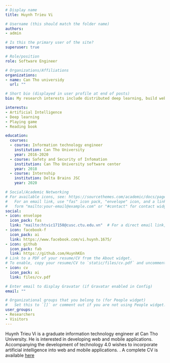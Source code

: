 ```yaml
---
# Display name
title: Huynh Trieu Vi

# Username (this should match the folder name)
authors:
- admin

# Is this the primary user of the site?
superuser: true

# Role/position
role: Software Engineer

# Organizations/Affiliations
organizations:
- name: Can Tho universidy
  url: ""

# Short bio (displayed in user profile at end of posts)
bio: My research interests include distributed deep learning, build website and application mobile

interests:
- Artificial Intelligence
- Deep learning
- Playing game
- Reading book

education:
  courses:
  - course: Information technology engineer
    institution: Can Tho University
    year: 2016-2020
  - course:	Safety and Security of Infomation
    institution: Can Tho University software center
    year: 2018
  - course: Internship
    institution: Delta Brains JSC
    year: 2020

# Social/Academic Networking
# For available icons, see: https://sourcethemes.com/academic/docs/page-builder/#icons
#   For an email link, use "fas" icon pack, "envelope" icon, and a link in the
#   form "mailto:your-email@example.com" or "#contact" for contact widget.
social:
- icon: envelope
  icon_pack: fas
  link: "mailto:htvic17150@cusc.ctu.edu.vn"  # For a direct email link, use "mailto:test@example.org".
- icon: facebook-f
  icon_pack: ai
  link: https://www.facebook.com/vi.huynh.1675/
- icon: github
  icon_pack: fab
  link: https://github.com/HuynhKEn
# Link to a PDF of your resume/CV from the About widget.
# To enable, copy your resume/CV to `static/files/cv.pdf` and uncomment the lines below.
- icon: cv
  icon_pack: ai
  link: files/cv.pdf

# Enter email to display Gravatar (if Gravatar enabled in Config)
email: ""

# Organizational groups that you belong to (for People widget)
#   Set this to `[]` or comment out if you are not using People widget.
user_groups:
- Researchers
- Visitors
---
```


Huynh Trieu Vi is a graduate information technology engineer at Can Tho University. He is interested in developing web and mobile applications. Accompanying the development of technology 4.0 wishes to incorporate artificial intelligence into web and mobile applications. . A complete CV is available [here](https://drive.google.com/file/d/1DyoHfKtmOUNCf6xQ964KpuPfgEjxMV-0/view?usp=sharing)

